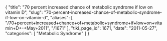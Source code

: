{
  "title": "70 percent increased chance of metabolic syndrome if low on vitamin D",
  "slug": "70-percent-increased-chance-of-metabolic-syndrome-if-low-on-vitamin-d",
  "aliases": [
    "/70+percent+increased+chance+of+metabolic+syndrome+if+low+on+vitamin+D+-+May+2011",
    "/1671"
  ],
  "tiki_page_id": 1671,
  "date": "2011-05-27",
  "categories": [
    "Metabolic Syndrome"
  ]
}

